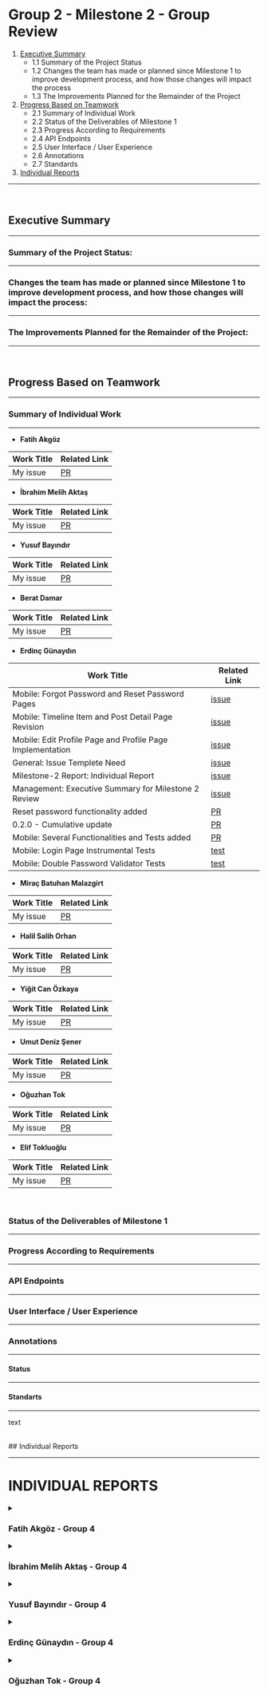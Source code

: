 # Group 2 - Milestone 2 - Group Review

1. [Executive Summary](#executive-summary)
	* 1.1 Summary of the Project Status
	* 1.2 Changes the team has made or planned since Milestone 1 to improve development process, and how those changes will impact the process
	* 1.3 The Improvements Planned for the Remainder of the Project
2. [Progress Based on Teamwork](#progress-based-on-teamwork)
	* 2.1 Summary of Individual Work
	* 2.2 Status of the Deliverables of Milestone 1
	* 2.3 Progress According to Requirements
	* 2.4 API Endpoints
	* 2.5 User Interface / User Experience
	* 2.6 Annotations
	* 2.7 Standards
3. [Individual Reports](#individual-reports)

***

</br>

## Executive Summary
***


### Summary of the Project Status:
***


### Changes the team has made or planned since Milestone 1 to improve development process, and how those changes will impact the process:
***


### The Improvements Planned for the Remainder of the Project:
***


</br>

## Progress Based on Teamwork
***



### Summary of Individual Work
***



- **Fatih Akgöz**

|Work Title|Related Link|
| ----------- | ----------- |
|My issue|[PR](xd.com)|

- **İbrahim Melih Aktaş**

|Work Title|Related Link|
| ----------- | ----------- |
|My issue|[PR](xd.com)|

- **Yusuf Bayındır**

|Work Title|Related Link|
| ----------- | ----------- |
|My issue|[PR](xd.com)|


- **Berat Damar**

|Work Title|Related Link|
| ----------- | ----------- |
|My issue|[PR](xd.com)|

- **Erdinç Günaydın**

|Work Title|Related Link|
| ----------- | ----------- |
|Mobile: Forgot Password and Reset Password Pages|[issue](https://github.com/bounswe/bounswe2022group4/issues/344)|
|Mobile: Timeline Item and Post Detail Page Revision|[issue](https://github.com/bounswe/bounswe2022group4/issues/420)|
|Mobile: Edit Profile Page and Profile Page Implementation|[issue](https://github.com/bounswe/bounswe2022group4/issues/478)|
|General: Issue Templete Need|[issue](https://github.com/bounswe/bounswe2022group4/issues/482)|
|Milestone-2 Report: Individual Report|[issue](https://github.com/bounswe/bounswe2022group4/issues/490)|
|Management: Executive Summary for Milestone 2 Review|[issue](https://github.com/bounswe/bounswe2022group4/issues/489)|
|Reset password functionality added|[PR](https://github.com/bounswe/bounswe2022group4/pull/458)|
|0.2.0 - Cumulative update|[PR](https://github.com/bounswe/bounswe2022group4/pull/447)|
|Mobile: Several Functionalities and Tests added|[PR](https://github.com/bounswe/bounswe2022group4/pull/477)|
|Mobile: Login Page Instrumental Tests|[test](https://github.com/bounswe/bounswe2022group4/issues/476)|
|Mobile: Double Password Validator Tests|[test](https://github.com/bounswe/bounswe2022group4/issues/475)|



- **Miraç Batuhan Malazgirt**

|Work Title|Related Link|
| ----------- | ----------- |
|My issue|[PR](xd.com)|

- **Halil Salih Orhan**

|Work Title|Related Link|
| ----------- | ----------- |
|My issue|[PR](xd.com)|

- **Yiğit Can Özkaya**

|Work Title|Related Link|
| ----------- | ----------- |
|My issue|[PR](xd.com)|

- **Umut Deniz Şener**

|Work Title|Related Link|
| ----------- | ----------- |
|My issue|[PR](xd.com)|

- **Oğuzhan Tok**

|Work Title|Related Link|
| ----------- | ----------- |
|My issue|[PR](xd.com)|

- **Elif Tokluoğlu**

|Work Title|Related Link|
| ----------- | ----------- |
|My issue|[PR](xd.com)|





</br>


### Status of the Deliverables of Milestone 1
***

### Progress According to Requirements
***

### API Endpoints
***

### User Interface / User Experience
***

### Annotations
***

#### Status
***
  
  

  
#### Standarts
***  
  text

</br>
## Individual Reports

--------------------------  

# **INDIVIDUAL REPORTS**

<details>
<summary>

### **Fatih Akgöz - Group 4**

</summary>
  
## 1. Who am I?

### **Responsibilities**



### **Main contributions**




#### **Management Related Significant Issues**

### **Pull Requests**


### **Additional Information**
.
</details>

<details>
<summary>

  
### **İbrahim Melih Aktaş - Group 4**

</summary>
  
### **Responsibilities**


### **Main contributions**


#### **Code Related Significant Issues**

#### **Management Related Significant Issues**


### **Pull Requests**


### **Additional Information**
.
</details>
   </summary>


    
    
<details>
  <summary>
    
###  **Yusuf Bayındır - Group 4**    
    
 </summary>

###  **Member**
- Student ID: 2017400042
- Email: yusuf.bayindir@boun.edu.tr
- Personal Wiki: [Yusuf Bayındır](https://github.com/bounswe/bounswe2022group4/wiki/Yusuf-Bay%C4%B1nd%C4%B1r)
- Team: Backend Development Team
  
### **Responsibilities**
- I was mainly responsible for implementing Post and Comment models.
- My other responsibilities were fixing the existing User model, authenticaiton mechanism, implementing basic search functionalities, and revisiting [Requirements](https://github.com/bounswe/bounswe2022group4/wiki/Requirements)


### **Main contributions**
- Backend: Implementation of Post and Comment APIs.
- Backend: Development of the existing User model.
- Backend: Authentication mechanism modification.
- Backend: Implementation of basic Search APIs.
- Requirements: Revision on Requirements. [Requirements](https://github.com/bounswe/bounswe2022group4/wiki/Requirements)

#### **Code Related Significant Issues**
* [Modification of the User model](https://github.com/bounswe/bounswe2022group4/issues/338)
* [Modification of the authentication mechanism](https://github.com/bounswe/bounswe2022group4/issues/339)
* [Implementing Post and Comment models](https://github.com/bounswe/bounswe2022group4/issues/340)
* [Implementing upvote-downvote for Post and Comment](https://github.com/bounswe/bounswe2022group4/issues/378)
* [Modification of registration API.](https://github.com/bounswe/bounswe2022group4/issues/379)
* [API for listing comments under a post.](https://github.com/bounswe/bounswe2022group4/issues/380)
* [API fix for listing posts.](https://github.com/bounswe/bounswe2022group4/issues/381)
* [Modification of response bodies upon request from other teams.](https://github.com/bounswe/bounswe2022group4/issues/395)
* [Implementing basic search functionalities.](https://github.com/bounswe/bounswe2022group4/issues/431)

#### **Management Related Significant Issues**
* [Revision on requirements](https://github.com/bounswe/bounswe2022group4/issues/226)
  
### **Pull Requests**
*  [Post and Comment model implementation initiated.](https://github.com/bounswe/bounswe2022group4/pull/346)
*  [Authentication mechanism modified.](https://github.com/bounswe/bounswe2022group4/pull/353)
*  [Implementation of Comment APIs.](https://github.com/bounswe/bounswe2022group4/pull/369)
*  [Handlling some inconsistencies.](https://github.com/bounswe/bounswe2022group4/pull/377)
*  [Bug-Fix: revisiting permission requirements](https://github.com/bounswe/bounswe2022group4/pull/383)
*  [Modification of response bodies.](https://github.com/bounswe/bounswe2022group4/pull/401)
*  [Bug-Fix: revisiting last update time management of posts and comments](https://github.com/bounswe/bounswe2022group4/pull/402)
*  [Bug-Fix](https://github.com/bounswe/bounswe2022group4/pull/424)
*  [Implementation of user and post search.](https://github.com/bounswe/bounswe2022group4/pull/432)
*  [API for listing Comments.](https://github.com/bounswe/bounswe2022group4/pull/438)

#### **Test Cases**
* Rewriting test cases upon modification of User model.
  
###
</details>
   </summary>


<details>
  <summary>
    
###  **Erdinç Günaydın - Group 4**    
    
 </summary>

###  **Member**
- Student ID: 2017400027
- Email: erdinc.gunaydin@boun.edu.tr
- Personal Wiki: [Erdinç Günaydın](https://github.com/bounswe/bounswe2022group4/wiki/Erdinç-Günaydın)
- Team: Mobile Development Team
  
### **Responsibilities**
- My main responsibility is communicator job.
- I was mainly responsible for implementing profile page, edit profile page, forget password and reset password. And enhancing the UI of mobile pages which other team members have implemented.
- My side responsibilities were communicating with backend team to request and adapt apis, enhancing the communication and workflows of team.


### **Main contributions**
- Mobile: Implementation of Profile Page and Edit Profile Page.
- Mobile: Implementation of Forget Password and Reset Password Pages.
- Mobile: Revision of timeline post items to looks them elegant.
- Mobile: Revision of post details page to enhance UI.
- Mobile: Nested sliding added to post details page to enhance UX.
- Mobile: Double Password Validator implemented.


#### **Code Related Significant Issues**
* [Mobile: Forgot Password and Reset Password Pages](https://github.com/bounswe/bounswe2022group4/issues/344)
* [Mobile: Timeline Item and Post Detail Page Revision](https://github.com/bounswe/bounswe2022group4/issues/420)
* [Mobile: Edit Profile Page and Profile Page Implementation](https://github.com/bounswe/bounswe2022group4/issues/478)


#### **Management Related Significant Issues**
* [General: Issue Templete Need](https://github.com/bounswe/bounswe2022group4/issues/482)
* [Milestone-2 Report: Individual Report](https://github.com/bounswe/bounswe2022group4/issues/490)
* [Management: Executive Summary for Milestone 2 Review](https://github.com/bounswe/bounswe2022group4/issues/489)

  
### **Pull Requests**
*  [Reset password functionality added](https://github.com/bounswe/bounswe2022group4/pull/458)
*  [0.2.0 - Cumulative update](https://github.com/bounswe/bounswe2022group4/pull/447)
*  [Mobile: Several Functionalities and Tests added](https://github.com/bounswe/bounswe2022group4/pull/477)

#### **Test Cases**
* [Mobile: Login Page Instrumental Tests](https://github.com/bounswe/bounswe2022group4/issues/476)
* [Mobile: Double Password Validator Tests](https://github.com/bounswe/bounswe2022group4/issues/475)
  
### **Additional Information**
* Contributions are distributed into commits well, all contributions have not explicitly implied on issues, only mojor ones implied.
</details>
   </summary>


<details>
  <summary>
    
    
    
###  **Oğuzhan Tok - Group 4**    
    
 </summary>

###  **Member**
- Student ID: 2019400267
- Email: oguzhan.tok@boun.edu.tr
- Personal Wiki: [Oğuzhan Tok](https://github.com/bounswe/bounswe2022group4/wiki/Oğuzhan-Tok)
- Team: Backend Development Team
  
### **Responsibilities**
- I was mainly responsible for implementing Chat model.
- My other responsibility was development of the existing User model by adding Forget Password functionality.
- Lastly, preparation of the API Documentation page. 


### **Main contributions**
- Backend: Implementation of Chat APIs.
- Backend: Development of the existing User model via adding Forget Password functionality.
- Management: Preperation of the API Documentation page.

#### **Code Related Significant Issues**
* [Implementation of the Chat API](https://github.com/bounswe/bounswe2022group4/issues/348)
* [Implementation of the Forget Password Functionality](https://github.com/bounswe/bounswe2022group4/issues/407)
* [Implement unit tests for APIs related to Forget Password Functionality](https://github.com/bounswe/bounswe2022group4/issues/484)
* [Implement unit tests for APIs related to Chat model](https://github.com/bounswe/bounswe2022group4/issues/483)

#### **Management Related Significant Issues**
* [Management: API Documentation page will be prepared.](https://github.com/bounswe/bounswe2022group4/issues/486)  
  
### **Pull Requests**
*  [Chat Application is Implemented.](https://github.com/bounswe/bounswe2022group4/pull/368) heka-backend-chat -> heka-backend
*  [An endpoint to fetch messaged users implemented.](https://github.com/bounswe/bounswe2022group4/pull/375) heka-backend-chat -> heka-backend
*  [Forget Password functionality implemented for the User model.](https://github.com/bounswe/bounswe2022group4/pull/406) heka-backend-forget-password -> heka-backend

#### **Test Cases**
*  [Two test cases implemented for the Forget Password functionality.](https://github.com/bounswe/bounswe2022group4/commit/be581a6ea2ce0598798efa21ca4585b1707a0bf0) 
*  [Three test cases implemented for the Chat model.](https://github.com/bounswe/bounswe2022group4/commit/092a58c7f59b37e6d52bb0fe8299a59b6ccc10df)    
  
###
</details>
   </summary>
